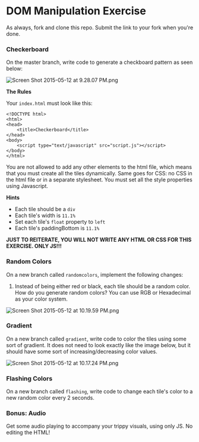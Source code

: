 # DOM Manipulation Exercise

As always, fork and clone this repo.  Submit the link to your fork when you're done.

### Checkerboard

On the master branch, write code to generate a checkboard pattern as seen below:

![Screen Shot 2015-05-12 at 9.28.07 PM.png](https://draftin.com:443/images/29112?token=H321vjS2Gw41xPTjzAyQEaanRGjm6cAAskSoQgbnGA3El3ojEIP8BRWE8sjyUGBBkd7o1MKNRCpIzYc32qvwsyQ)

**The Rules**

Your `index.html` must look like this:

```
<!DOCTYPE html>
<html>
<head>
	<title>Checkerboard</title>
</head>
<body>
	<script type="text/javascript" src="script.js"></script>
</body>
</html>
```

You are not allowed to add any other elements to the html file, which means that you must create all the tiles dynamically.  Same goes for CSS: no CSS in the html file or in a separate stylesheet.  You must set all the style properties using Javascript.

**Hints**

* Each tile should be a `div`
* Each tile's width is `11.1%`
* Set each tile's `float` property to `left`
* Each tile's paddingBottom is `11.1%`

**JUST TO REITERATE, YOU WILL NOT WRITE ANY HTML OR CSS FOR THIS EXERCISE.  ONLY JS!!!**

### Random Colors

On a new branch called `randomcolors`, implement the following changes:

1. Instead of being either red or black, each tile should be a random color.  How do you generate random colors?  You can use RGB or Hexadecimal as your color system.

![Screen Shot 2015-05-12 at 10.19.59 PM.png](https://draftin.com:443/images/29115?token=g0Da9o1sdpfxhhNjHJVQ2578h9pJatEhrE_4ysca-j-FXB3EX58CGJmXZT0087rlBo22A_MgqflTfIxhMsUfuV8) 

### Gradient

On a new branch called `gradient`, write code to color the tiles using some sort of gradient.  It does not need to look exactly like the image below, but it should have some sort of increasing/decreasing color values.

![Screen Shot 2015-05-12 at 10.17.24 PM.png](https://draftin.com:443/images/29114?token=rfd8xRPfnvVY9rkIhhzxIl8b3vWWgz6_sprT3mzf2K2uvZ39L9w6pHD4JlE8BxU6vmkDCTmxzm0kw7m2gbSNhBw) 

### Flashing Colors

On a new branch called `flashing`, write code to change each tile's color to a new random color every 2 seconds. 

### Bonus: Audio

Get some audio playing to accompany your trippy visuals, using only JS.  No editing the HTML!
